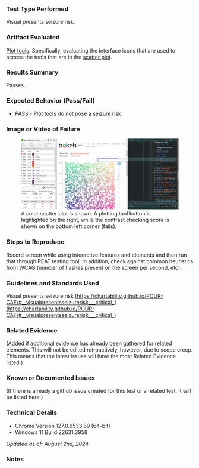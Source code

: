 ### Test Type Performed
Visual presents seizure risk.

### Artifact Evaluated
[Plot tools](https://docs.bokeh.org/en/latest/docs/user_guide/interaction/tools.html#ug-interaction-tools). Specifically, evaluating the interface icons that are used to access the tools that are in the [scatter plot](https://quansight-labs.github.io/bokeh-a11y-audit/#_ts1723552414769).

### Results Summary
Passes.

### Expected Behavior (Pass/Fail)
- *PASS* - Plot tools do not pose a seizure risk

### Image or Video of Failure 
<figure>
    <img width="803" alt="A color scatter plot is shown. A plotting tool button is highlighted on the right, while the contrast checking score is shown on the bottom left corner (fails)." src="./assets/plot-tools_color-contrast.png">
    <figcaption>A color scatter plot is shown. A plotting tool button is highlighted on the right, while the contrast checking score is shown on the bottom left corner (fails).</figcaption>
</figure>


### Steps to Reproduce
Record screen while using interactive features and elements and then run that through PEAT testing tool. In addition, check against common heuristics from WCAG (number of flashes present on the screen per second, etc).

### Guidelines and Standards Used
Visual presents seizure risk [https://chartability.github.io/POUR-CAF/#__visualpresentsseizurerisk___critical_](https://chartability.github.io/POUR-CAF/#__visualpresentsseizurerisk___critical_)

### Related Evidence
(Added if additional evidence has already been gathered for related elements. This will not be edited retroactively, however, due to scope creep. This means that the latest issues will have the most Related Evidence listed.)

### Known or Documented Issues
(If there is already a github issue created for this test or a related test, it will be listed here.)

### Technical Details
- Chrome Version 127.0.6533.89 (64-bit)
- Windows 11 Build 22631.3958

*Updated as of: August 2nd, 2024*

### Notes
<!-- A seasoned SR (screen reader) user could have the knowledge to navigate and explore webpages and graphs with more nuance, whether through manual mode switching, certain key shortcuts, etc. These tests are done by a sighted user with the SR’s default options and performed as if a new or beginner user is interacting with these elements. We would expect that all users could be able to navigate smoothly, regardless of experience levels.  -->
